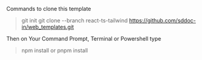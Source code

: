 
Commands to clone this template
> git init
> git clone --branch react-ts-tailwind https://github.com/sddoc-in/web_templates.git

Then on Your Command Prompt, Terminal or Powershell type 
> npm install
or
> pnpm install  